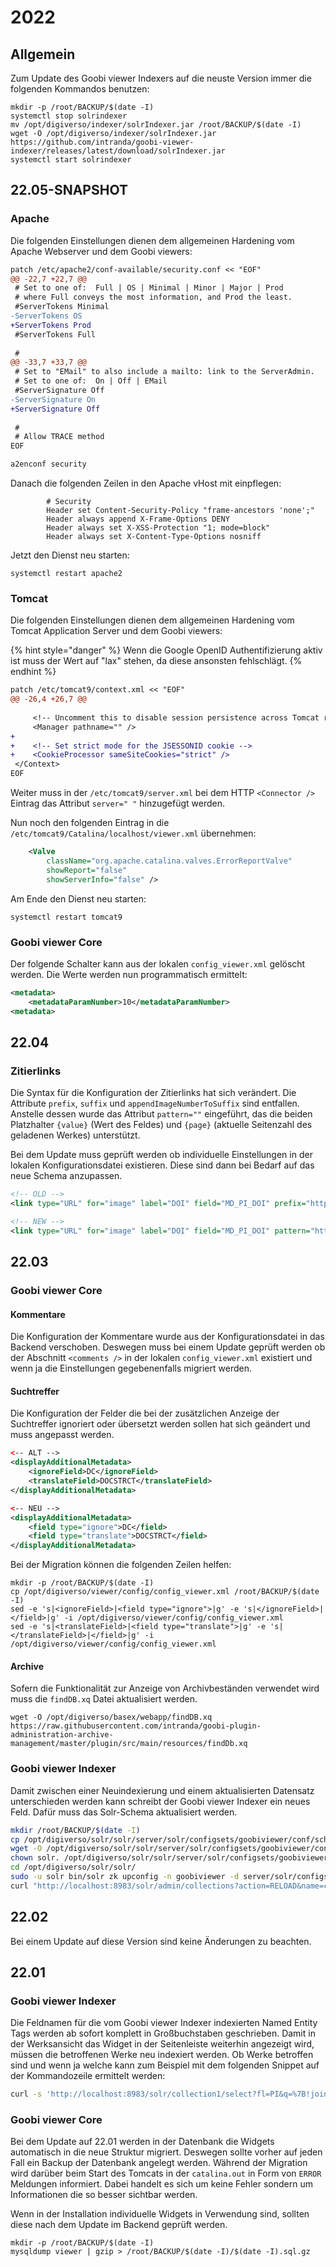 # 2022

## Allgemein

Zum Update des Goobi viewer Indexers auf die neuste Version immer die folgenden Kommandos benutzen:

```
mkdir -p /root/BACKUP/$(date -I)
systemctl stop solrindexer
mv /opt/digiverso/indexer/solrIndexer.jar /root/BACKUP/$(date -I)
wget -O /opt/digiverso/indexer/solrIndexer.jar https://github.com/intranda/goobi-viewer-indexer/releases/latest/download/solrIndexer.jar
systemctl start solrindexer
```

## 22.05-SNAPSHOT

### Apache

Die folgenden Einstellungen dienen dem allgemeinen Hardening vom Apache Webserver und dem Goobi viewers:

```diff
patch /etc/apache2/conf-available/security.conf << "EOF"
@@ -22,7 +22,7 @@
 # Set to one of:  Full | OS | Minimal | Minor | Major | Prod
 # where Full conveys the most information, and Prod the least.
 #ServerTokens Minimal
-ServerTokens OS
+ServerTokens Prod
 #ServerTokens Full
 
 #
@@ -33,7 +33,7 @@
 # Set to "EMail" to also include a mailto: link to the ServerAdmin.
 # Set to one of:  On | Off | EMail
 #ServerSignature Off
-ServerSignature On
+ServerSignature Off
 
 #
 # Allow TRACE method
EOF

a2enconf security
```

Danach die folgenden Zeilen in den Apache vHost mit einpflegen:

```
        # Security
        Header set Content-Security-Policy "frame-ancestors 'none';"
        Header always append X-Frame-Options DENY
        Header always set X-XSS-Protection "1; mode=block"
        Header always set X-Content-Type-Options nosniff
```

&#x20;Jetzt den Dienst neu starten:

```
systemctl restart apache2
```

### Tomcat

Die folgenden Einstellungen dienen dem allgemeinen Hardening vom Tomcat Application Server und dem Goobi viewers:

{% hint style="danger" %}
Wenn die Google OpenID Authentifizierung aktiv ist muss der Wert auf "lax" stehen, da diese ansonsten fehlschlägt.
{% endhint %}

```diff
patch /etc/tomcat9/context.xml << "EOF"
@@ -26,4 +26,7 @@
 
     <!-- Uncomment this to disable session persistence across Tomcat restarts -->
     <Manager pathname="" />
+
+    <!-- Set strict mode for the JSESSONID cookie -->
+    <CookieProcessor sameSiteCookies="strict" />
 </Context>
EOF
```

Weiter muss in der `/etc/tomcat9/server.xml` bei dem HTTP `<Connector />` Eintrag das Attribut `server=" "` hinzugefügt werden.

Nun noch den folgenden Eintrag in die `/etc/tomcat9/Catalina/localhost/viewer.xml` übernehmen:

```xml
    <Valve 
        className="org.apache.catalina.valves.ErrorReportValve" 
        showReport="false" 
        showServerInfo="false" />
```

Am Ende den Dienst neu starten:

```
systemctl restart tomcat9
```

### Goobi viewer Core

Der folgende Schalter kann aus der lokalen `config_viewer.xml` gelöscht werden. Die Werte werden nun programmatisch ermittelt:

```xml
<metadata>
    <metadataParamNumber>10</metadataParamNumber>
<metadata>
```

## 22.04

### Zitierlinks

Die Syntax für die Konfiguration der Zitierlinks hat sich verändert. Die Attribute `prefix`, `suffix` und `appendImageNumberToSuffix` sind entfallen. Anstelle dessen wurde das Attribut `pattern=""` eingeführt, das die beiden Platzhalter `{value}` (Wert des Feldes) und `{page}` (aktuelle Seitenzahl des geladenen Werkes) unterstützt.&#x20;

Bei dem Update muss geprüft werden ob individuelle Einstellungen in der lokalen Konfigurationsdatei existieren. Diese sind dann bei Bedarf auf das neue Schema anzupassen.

```xml
<!-- OLD -->
<link type="URL" for="image" label="DOI" field="MD_PI_DOI" prefix="https://doi.org/" suffix="#?page=" topstructValueFallback="true" appendImageNumberToSuffix="true" />

<!-- NEW -->
<link type="URL" for="image" label="DOI" field="MD_PI_DOI" pattern="https://doi.org/{value}#?page={page}" topstructValueFallback="true" />
```

## 22.03

### Goobi viewer Core

#### Kommentare

Die Konfiguration der Kommentare wurde aus der Konfigurationsdatei in das Backend verschoben. Deswegen muss bei einem Update geprüft werden ob der Abschnitt `<comments />` in der lokalen `config_viewer.xml` existiert und wenn ja die Einstellungen gegebenenfalls migriert werden.

#### Suchtreffer

Die Konfiguration der Felder die bei der zusätzlichen Anzeige der Suchtreffer ignoriert oder übersetzt werden sollen hat sich geändert und muss angepasst werden.

```xml
<-- ALT -->
<displayAdditionalMetadata>
    <ignoreField>DC</ignoreField>
    <translateField>DOCSTRCT</translateField>
</displayAdditionalMetadata>

<-- NEU -->
<displayAdditionalMetadata>
    <field type="ignore">DC</field>
    <field type="translate">DOCSTRCT</field>
</displayAdditionalMetadata>
```

Bei der Migration können die folgenden Zeilen helfen:

```
mkdir -p /root/BACKUP/$(date -I)
cp /opt/digiverso/viewer/config/config_viewer.xml /root/BACKUP/$(date -I)
sed -e 's|<ignoreField>|<field type="ignore">|g' -e 's|</ignoreField>|</field>|g' -i /opt/digiverso/viewer/config/config_viewer.xml
sed -e 's|<translateField>|<field type="translate">|g' -e 's|</translateField>|</field>|g' -i /opt/digiverso/viewer/config/config_viewer.xml
```

#### Archive

Sofern die Funktionalität zur Anzeige von Archivbeständen verwendet wird muss die `findDB.xq` Datei aktualisiert werden.

```
wget -O /opt/digiverso/basex/webapp/findDB.xq https://raw.githubusercontent.com/intranda/goobi-plugin-administration-archive-management/master/plugin/src/main/resources/findDb.xq
```

### Goobi viewer Indexer

Damit zwischen einer Neuindexierung und einem aktualisierten Datensatz unterschieden werden kann schreibt der Goobi viewer Indexer ein neues Feld. Dafür muss das Solr-Schema aktualisiert werden.

```bash
mkdir /root/BACKUP/$(date -I)
cp /opt/digiverso/solr/solr/server/solr/configsets/goobiviewer/conf/schema.xml /root/BACKUP/$(date -I)
wget -O /opt/digiverso/solr/solr/server/solr/configsets/goobiviewer/conf/schema.xml https://raw.githubusercontent.com/intranda/goobi-viewer-indexer/master/goobi-viewer-indexer/src/main/resources/other/schema.xml
chown solr. /opt/digiverso/solr/solr/server/solr/configsets/goobiviewer/conf/schema.xml
cd /opt/digiverso/solr/solr/
sudo -u solr bin/solr zk upconfig -n goobiviewer -d server/solr/configsets/goobiviewer/
curl "http://localhost:8983/solr/admin/collections?action=RELOAD&name=collection1&wt=xml"
```

## 22.02

Bei einem Update auf diese Version sind keine Änderungen zu beachten.

## 22.01

### Goobi viewer Indexer

Die Feldnamen für die vom Goobi viewer Indexer indexierten Named Entity Tags werden ab sofort komplett in Großbuchstaben geschrieben. Damit in der Werksansicht das Widget in der Seitenleiste weiterhin angezeigt wird, müssen die betroffenen Werke neu indexiert werden. Ob Werke betroffen sind und wenn ja welche kann zum Beispiel mit dem folgenden Snippet auf der Kommandozeile ermittelt werden:

```bash
curl -s 'http://localhost:8983/solr/collection1/select?fl=PI&q=%7B!join%20from%3DPI_TOPSTRUCT%20to%3DPI%7D%2BPI_TOPSTRUCT%3A*%20%2B(NE_location_UNTOKENIZED%3A*%20NE_person_UNTOKENIZED%3A*)&rows=1000&wt=csv' | grep -v PI
```

### Goobi viewer Core

Bei dem Update auf 22.01 werden in der Datenbank die Widgets automatisch in die neue Struktur migriert. Deswegen sollte vorher auf jeden Fall ein Backup der Datenbank angelegt werden. Während der Migration wird darüber beim Start des Tomcats in der `catalina.out` in Form von `ERROR` Meldungen informiert. Dabei handelt es sich um keine Fehler sondern um Informationen die so besser sichtbar werden.

Wenn in der Installation individuelle Widgets in Verwendung sind, sollten diese nach dem Update im Backend geprüft werden.

```
mkdir -p /root/BACKUP/$(date -I)
mysqldump viewer | gzip > /root/BACKUP/$(date -I)/$(date -I).sql.gz
```
